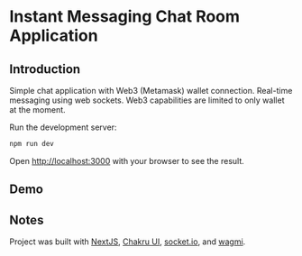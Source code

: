 # Instant Messaging Chat Room Application

## Introduction

Simple chat application with Web3 (Metamask) wallet connection. Real-time messaging using web sockets. Web3 capabilities are limited to only wallet at the moment.

Run the development server:

```bash
npm run dev
```

Open [http://localhost:3000](http://localhost:3000) with your browser to see the result.

## Demo

## Notes

Project was built with [NextJS](https://nextjs.org/), [Chakru UI](https://chakra-ui.com/), [socket.io](https://socket.io/), and [wagmi](https://wagmi.sh/).
